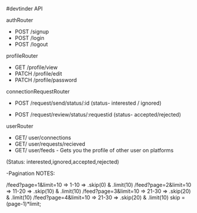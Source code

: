 #devtinder API

authRouter
- POST /signup
- POST /login
- POST /logout

profileRouter
- GET /profile/view
- PATCH /profile/edit
- PATCH /profile/password

connectionRequestRouter
- POST /request/send/status/:id
  (status- interested / ignored)

- POST /request/review/status/:requestid
  (status- accepted/rejected)

userRouter
- GET/ user/connections
- GET/ user/requests/recieved
- GET/ user/feeds - Gets you the profile of other user on platforms

(Status: interested,ignored,accepted,rejected)





-Pagination
NOTES:

/feed?page=1&limit=10 => 1-10 => .skip(0) & .limit(10)
/feed?page=2&limit=10 => 11-20 => .skip(10) & .limit(10)
/feed?page=3&limit=10 => 21-30 => .skip(20) & .limit(10)
/feed?page=4&limit=10 => 21-30 => .skip(20) & .limit(10)
skip = (page-1)*limit;